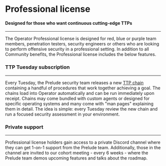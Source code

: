 
# Professional license

#### Designed for those who want continuous cutting-edge TTPs

---

The Operator Professional license is designed for red, blue or purple team members,
penetration testers, security engineers or others who are looking to perform offensive security 
in a professional setting. In addition to all Community benefits, the Professional license 
includes the below features.

### TTP Tuesday subscription

---

Every Tuesday, the Prelude security team releases a new [TTP chain](https://chains.prelude.org) containing a handful of procedures 
that work together achieving a goal. The chains load into Operator automatically and can be run immediately upon receipt. 
Chains may come bundled with custom agents or designed for specific operating systems and many come with "man pages" explaining them in detail.
The idea is simple: every Tuesday review the new chain and run a focused security assessment in your environment. 


### Private support

---

Professional license holders gain access to a private Discord channel where they can get 1-on-1 support from the Prelude team. Additionally, those in the channel are invited to our cohort
meeting - every 6 weeks - where the Prelude team demos upcoming features and talks about the roadmap.

